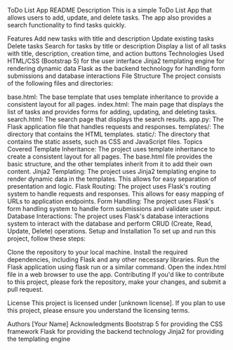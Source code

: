 ToDo List App README
Description
This is a simple ToDo List App that allows users to add, update, and delete tasks. The app also provides a search functionality to find tasks quickly.

Features
Add new tasks with title and description
Update existing tasks
Delete tasks
Search for tasks by title or description
Display a list of all tasks with title, description, creation time, and action buttons
Technologies Used
HTML/CSS (Bootstrap 5) for the user interface
Jinja2 templating engine for rendering dynamic data
Flask as the backend technology for handling form submissions and database interactions
File Structure
The project consists of the following files and directories:

base.html: The base template that uses template inheritance to provide a consistent layout for all pages.
index.html: The main page that displays the list of tasks and provides forms for adding, updating, and deleting tasks.
search.html: The search page that displays the search results.
app.py: The Flask application file that handles requests and responses.
templates/: The directory that contains the HTML templates.
static/: The directory that contains the static assets, such as CSS and JavaScript files.
Topics Covered
Template Inheritance: The project uses template inheritance to create a consistent layout for all pages. The base.html file provides the basic structure, and the other templates inherit from it to add their own content.
Jinja2 Templating: The project uses Jinja2 templating engine to render dynamic data in the templates. This allows for easy separation of presentation and logic.
Flask Routing: The project uses Flask's routing system to handle requests and responses. This allows for easy mapping of URLs to application endpoints.
Form Handling: The project uses Flask's form handling system to handle form submissions and validate user input.
Database Interactions: The project uses Flask's database interactions system to interact with the database and perform CRUD (Create, Read, Update, Delete) operations.
Setup and Installation
To set up and run this project, follow these steps:

Clone the repository to your local machine.
Install the required dependencies, including Flask and any other necessary libraries.
Run the Flask application using flask run or a similar command.
Open the index.html file in a web browser to use the app.
Contributing
If you'd like to contribute to this project, please fork the repository, make your changes, and submit a pull request.

License
This project is licensed under [unknown license]. If you plan to use this project, please ensure you understand the licensing terms.

Authors
[Your Name]
Acknowledgments
Bootstrap 5 for providing the CSS framework
Flask for providing the backend technology
Jinja2 for providing the templating engine
